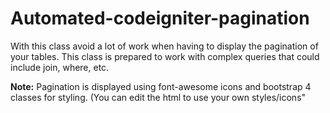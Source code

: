 # Automated-codeigniter-pagination
With this class avoid a lot of work when having to display the pagination of your tables. This class is prepared to work with complex queries that could include join, where, etc. 

**Note:** Pagination is displayed using font-awesome icons and bootstrap 4 classes for styling. (You can edit the html to use your own styles/icons"
